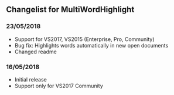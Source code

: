 ## Changelist for MultiWordHighlight

### 23/05/2018
* Support for VS2017, VS2015 (Enterprise, Pro, Community)
* Bug fix: Highlights words automatically in new open documents
* Changed readme

### 16/05/2018
* Initial release
* Support only for VS2017 Community

